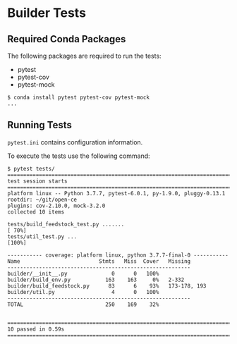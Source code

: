 # Builder Tests

## Required Conda Packages

The following packages are required to run the tests:

* pytest
* pytest-cov
* pytest-mock

```shell
$ conda install pytest pytest-cov pytest-mock
...
```

## Running Tests

`pytest.ini` contains configuration information.

To execute the tests use the following command:

```shell
$ pytest tests/
================================================================================ test session starts =================================================================================
platform linux -- Python 3.7.7, pytest-6.0.1, py-1.9.0, pluggy-0.13.1
rootdir: ~/git/open-ce
plugins: cov-2.10.0, mock-3.2.0
collected 10 items

tests/build_feedstock_test.py .......                                                                                                                                          [ 70%]
tests/util_test.py ...                                                                                                                                                         [100%]

----------- coverage: platform linux, python 3.7.7-final-0 -----------
Name                         Stmts   Miss  Cover   Missing
----------------------------------------------------------
builder/__init__.py              0      0   100%
builder/build_env.py           163    163     0%   2-332
builder/build_feedstock.py      83      6    93%   173-178, 193
builder/util.py                  4      0   100%
----------------------------------------------------------
TOTAL                          250    169    32%


================================================================================= 10 passed in 0.59s =================================================================================
```

